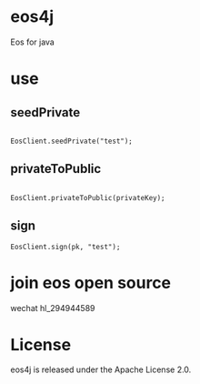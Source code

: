 # eos4j

Eos for java

# use

## seedPrivate

```

EosClient.seedPrivate("test");

```

## privateToPublic

```

EosClient.privateToPublic(privateKey);

```

## sign

```
EosClient.sign(pk, "test");

```

# join eos open source 

wechat hl_294944589
 
# License

eos4j is released under the Apache License 2.0.
